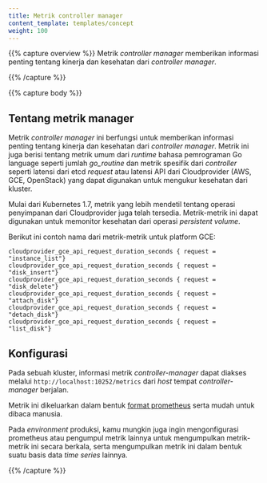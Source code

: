 ```yaml
---
title: Metrik controller manager
content_template: templates/concept
weight: 100
---
```


{{% capture overview %}}
Metrik *controller manager* memberikan informasi penting tentang kinerja dan kesehatan dari *controller manager*.

{{% /capture %}}

{{% capture body %}}
## Tentang metrik manager

Metrik *controller manager* ini berfungsi untuk memberikan informasi penting tentang kinerja dan kesehatan dari *controller manager*.
Metrik ini juga berisi tentang metrik umum dari *runtime* bahasa pemrograman Go language seperti jumlah *go_routine* dan metrik spesifik dari *controller* seperti
latensi dari etcd *request* atau latensi API dari Cloudprovider (AWS, GCE, OpenStack) yang dapat digunakan untuk mengukur kesehatan dari kluster.

Mulai dari Kubernetes 1.7, metrik yang lebih mendetil tentang operasi penyimpanan dari Cloudprovider juga telah tersedia.
Metrik-metrik ini dapat digunakan untuk memonitor kesehatan dari operasi *persistent volume*.

Berikut ini contoh nama dari metrik-metrik untuk platform GCE:

```
cloudprovider_gce_api_request_duration_seconds { request = "instance_list"}
cloudprovider_gce_api_request_duration_seconds { request = "disk_insert"}
cloudprovider_gce_api_request_duration_seconds { request = "disk_delete"}
cloudprovider_gce_api_request_duration_seconds { request = "attach_disk"}
cloudprovider_gce_api_request_duration_seconds { request = "detach_disk"}
cloudprovider_gce_api_request_duration_seconds { request = "list_disk"}
```

## Konfigurasi

Pada sebuah kluster, informasi metrik *controller-manager* dapat diakses melalui `http://localhost:10252/metrics`
dari *host* tempat *controller-manager* berjalan.

Metrik ini dikeluarkan dalam bentuk [format prometheus](https://prometheus.io/docs/instrumenting/exposition_formats/) serta mudah untuk dibaca manusia.

Pada *environment* produksi, kamu mungkin juga ingin mengonfigurasi prometheus atau pengumpul metrik lainnya untuk mengumpulkan metrik-metrik ini secara berkala, serta mengumpulkan metrik ini dalam bentuk suatu basis data *time series* lainnya.

{{% /capture %}}
